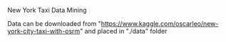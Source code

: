 New York Taxi Data Mining

Data can be downloaded from "https://www.kaggle.com/oscarleo/new-york-city-taxi-with-osrm" and placed in "./data" folder
